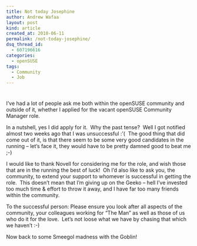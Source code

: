 ```yaml
---
title: Not today Josephine
author: Andrew Wafaa
layout: post
kind: article
created_at: 2010-06-11
permalink: /not-today-josephine/
dsq_thread_id:
  - 607196616
categories:
  - openSUSE
tags:
  - Community
  - Job
---
```

# 

I’ve had a lot of people ask me both within the openSUSE community and outside of it, whether I applied for the vacant openSUSE Community Manager role.

In a nutshell, yes I did apply for it.  Why the past tense?  Well I got notified almost two weeks ago that I was unsuccessful :’(  The good thing that did come out of it, is that there seem to be some very good candidates in the running – let’s face it, they would have to be pretty damned good to beat me ;-)

I would like to thank Novell for considering me for the role, and wish those that are in the running the best of luck!  Oh I’d also like to ask you, the community, to extend your support to whomever is successful in getting the role.  This doesn’t mean that I’m giving up on the Geeko – hell I’ve invested too much time & effort to throw it away, and I have far too many friends within the community.

To the successful person: Please ensure you look after all aspects of the community, your colleagues working for “The Man” as well as those of us who do it for the love.  Let’s not loose what we have by chasing that which we haven’t :-)

Now back to some Smeegol madness with the Goblin!
